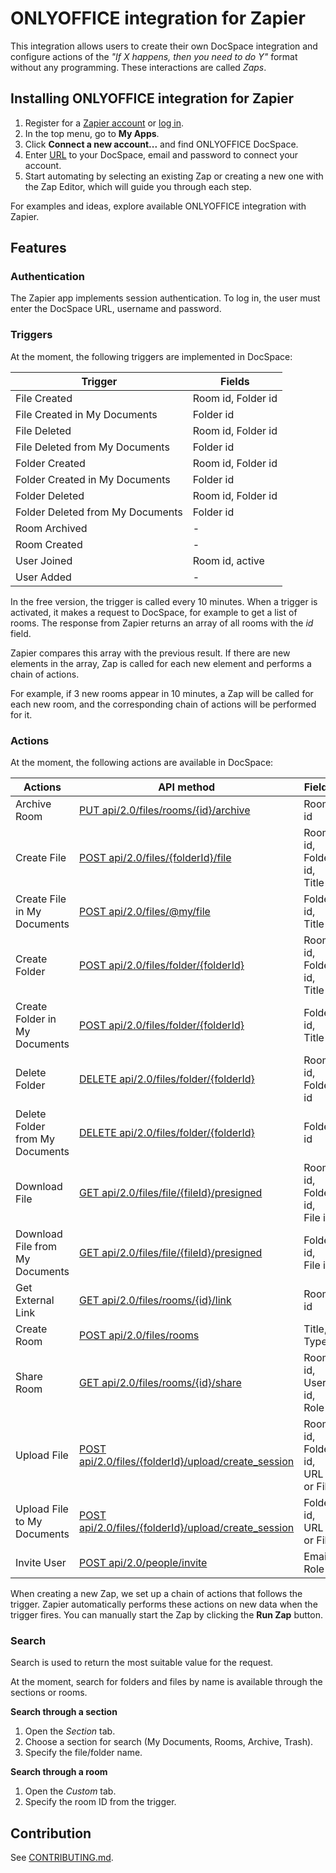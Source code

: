 # ONLYOFFICE integration for Zapier

This integration allows users to create their own DocSpace integration and configure actions of the *"If X happens, then you need to do Y"* format without any programming. These interactions are called *Zaps*.

## Installing ONLYOFFICE integration for Zapier

1. Register for a [Zapier account](https://zapier.com/sign-up) or [log in](https://zapier.com/app/login).
2. In the top menu, go to **My Apps**.
3. Click **Connect a new account...** and find ONLYOFFICE DocSpace.
4. Enter [URL](https://api.onlyoffice.com/docspace/api-backend/get-started/how-it-works/passing-authentication/) to your DocSpace, email and password to connect your account.
5. Start automating by selecting an existing Zap or creating a new one with the Zap Editor, which will guide you through each step.

For examples and ideas, explore available ONLYOFFICE integration with Zapier.


## Features

### Authentication

The Zapier app implements session authentication. To log in, the user must enter the DocSpace URL, username and password.

### Triggers

At the moment, the following triggers are implemented in DocSpace:

| Trigger | Fields |
| ------------- | ------------- |
| File Created | Room id, Folder id |
| File Created in My Documents | Folder id |
| File Deleted | Room id, Folder id |
| File Deleted from My Documents | Folder id |
| Folder Created | Room id, Folder id |
| Folder Created in My Documents | Folder id |
| Folder Deleted | Room id, Folder id |
| Folder Deleted from My Documents | Folder id |
| Room Archived | - |
| Room Created | - |
| User Joined | Room id, active |
| User Added | - |

In the free version, the trigger is called every 10 minutes. When a trigger is activated, it makes a request to DocSpace, for example to get a list of rooms. The response from Zapier returns an array of all rooms with the *id* field.

Zapier compares this array with the previous result. If there are new elements in the array, Zap is called for each new element and performs a chain of actions.

For example, if 3 new rooms appear in 10 minutes, a Zap will be called for each new room, and the corresponding chain of actions will be performed for it.

### Actions

At the moment, the following actions are available in DocSpace:

| Actions | API method | Fields |
| ------------- | ------------- | ------------- |
| Archive Room | [PUT api/2.0/files/rooms/{id}/archive](https://api.onlyoffice.com/docspace/api-backend/usage-api/files/rooms/archive-a-room/) | Room id |
| Create File | [POST api/2.0/files/{folderId}/file](https://api.onlyoffice.com/docspace/api-backend/usage-api/files/files/create-a-file/) | Room id, Folder id, Title |
| Create File in My Documents | [POST api/2.0/files/@my/file](https://api.onlyoffice.com/docspace/api-backend/usage-api/files/files/create-a-file-in-the-my-documents-section/) | Folder id, Title |
| Create Folder | [POST api/2.0/files/folder/{folderId}](https://api.onlyoffice.com/docspace/api-backend/usage-api/files/folders/create-a-folder/) | Room id, Folder id, Title |
| Create Folder in My Documents | [POST api/2.0/files/folder/{folderId}](https://api.onlyoffice.com/docspace/api-backend/usage-api/files/folders/create-a-folder/) | Folder id, Title |
| Delete Folder | [DELETE api/2.0/files/folder/{folderId}](https://api.onlyoffice.com/docspace/api-backend/usage-api/files/folders/delete-a-folder/) | Room id, Folder id |
| Delete Folder from My Documents | [DELETE api/2.0/files/folder/{folderId}](https://api.onlyoffice.com/docspace/api-backend/usage-api/files/folders/delete-a-folder/) | Folder id |
| Download File | [GET api/2.0/files/file/{fileId}/presigned](https://api.onlyoffice.com/docspace/api-backend/usage-api/files/files/get-file-download-link-asynchronously/) | Room id, Folder id, File id |
| Download File from My Documents | [GET api/2.0/files/file/{fileId}/presigned](https://api.onlyoffice.com/docspace/api-backend/usage-api/files/files/get-file-download-link-asynchronously/) | Folder id, File id |
| Get External Link | [GET api/2.0/files/rooms/{id}/link](https://legacy-api.onlyoffice.com/docspace/method/files/get/api/2.0/files/file/%7bid%7d/link) | Room id |
| Create Room | [POST api/2.0/files/rooms](https://api.onlyoffice.com/docspace/api-backend/usage-api/files/rooms/create-a-room/) | Title, Type |
| Share Room | [GET api/2.0/files/rooms/{id}/share](https://api.onlyoffice.com/docspace/api-backend/usage-api/files/rooms/get-room-access-rights/) | Room id, User id, Role |
| Upload File | [POST api/2.0/files/{folderId}/upload/create_session](https://api.onlyoffice.com/docspace/api-backend/usage-api/files/operations/chunked-upload/) | Room id, Folder id, URL or File |
| Upload File to My Documents | [POST api/2.0/files/{folderId}/upload/create_session](https://api.onlyoffice.com/docspace/api-backend/usage-api/files/operations/chunked-upload/) | Folder id, URL or File |
| Invite User | [POST api/2.0/people/invite](https://api.onlyoffice.com/docspace/api-backend/usage-api/people/profiles/invite-users/) | Email, Role |

When creating a new Zap, we set up a chain of actions that follows the trigger. Zapier automatically performs these actions on new data when the trigger fires. You can manually start the Zap by clicking the **Run Zap** button.

### Search

Search is used to return the most suitable value for the request.

At the moment, search for folders and files by name is available through the sections or rooms.

**Search through a section**

1. Open the *Section* tab.
2. Choose a section for search (My Documents, Rooms, Archive, Trash).
3. Specify the file/folder name.

**Search through a room**

1. Open the *Custom* tab.
2. Specify the room ID from the trigger.


## Contribution

See [CONTRIBUTING.md](./CONTRIBUTING.md).

